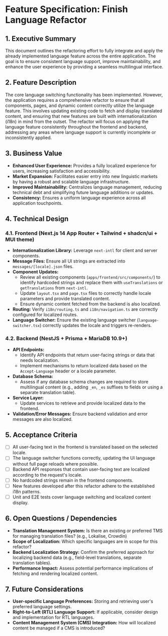 # Feature Specification: Finish Language Refactor

## 1. Executive Summary

This document outlines the refactoring effort to fully integrate and apply the already implemented language feature across the entire application. The goal is to ensure consistent language support, improve maintainability, and enhance the user experience by providing a seamless multilingual interface.

## 2. Feature Description

The core language switching functionality has been implemented. However, the application requires a comprehensive refactor to ensure that all components, pages, and dynamic content correctly utilize the language feature. This involves updating existing code to fetch and display translated content, and ensuring that new features are built with internationalization (i18n) in mind from the outset. The refactor will focus on applying the language feature consistently throughout the frontend and backend, addressing any areas where language support is currently incomplete or inconsistently applied.

## 3. Business Value

- **Enhanced User Experience:** Provides a fully localized experience for users, increasing satisfaction and accessibility.
- **Market Expansion:** Facilitates easier entry into new linguistic markets by having a robust and scalable language infrastructure.
- **Improved Maintainability:** Centralizes language management, reducing technical debt and simplifying future language additions or updates.
- **Consistency:** Ensures a uniform language experience across all application touchpoints.

## 4. Technical Design

### 4.1. Frontend (Next.js 14 App Router + Tailwind + shadcn/ui + MUI theme)

- **Internationalization Library:** Leverage `next-intl` for client and server components.
- **Message Files:** Ensure all UI strings are extracted into `messages/[locale].json` files.
- **Component Updates:**
    - Review all existing components (`apps/frontend/src/components/`) to identify hardcoded strings and replace them with `useTranslations` or `getTranslations` from `next-intl`.
    - Update `layout.tsx` and `page.tsx` files to correctly handle locale parameters and provide translated content.
    - Ensure dynamic content fetched from the backend is also localized.
- **Routing:** Verify `i18n/routing.ts` and `i18n/navigation.ts` are correctly configured for localized routes.
- **Language Switcher:** Ensure the existing language switcher (`language-switcher.tsx`) correctly updates the locale and triggers re-renders.

### 4.2. Backend (NestJS + Prisma + MariaDB 10.9+)

- **API Endpoints:**
    - Identify API endpoints that return user-facing strings or data that needs localization.
    - Implement mechanisms to return localized data based on the `Accept-Language` header or a locale parameter.
- **Database Schema:**
    - Assess if any database schema changes are required to store multilingual content (e.g., adding `_en`, `_es` suffixes to fields or using a separate translation table).
- **Service Layer:**
    - Update services to retrieve and provide localized data to the frontend.
- **Validation/Error Messages:** Ensure backend validation and error messages are also localized.

## 5. Acceptance Criteria

- [ ] All user-facing text in the frontend is translated based on the selected locale.
- [ ] The language switcher functions correctly, updating the UI language without full page reloads where possible.
- [ ] Backend API responses that contain user-facing text are localized according to the request's locale.
- [ ] No hardcoded strings remain in the frontend components.
- [ ] New features developed after this refactor adhere to the established i18n patterns.
- [ ] Unit and E2E tests cover language switching and localized content display.

## 6. Open Questions / Dependencies

- **Translation Management System:** Is there an existing or preferred TMS for managing translation files? (e.g., Lokalise, Crowdin)
- **Scope of Localization:** Which specific languages are in scope for this refactor?
- **Backend Localization Strategy:** Confirm the preferred approach for localizing backend data (e.g., field-level translations, separate translation tables).
- **Performance Impact:** Assess potential performance implications of fetching and rendering localized content.

## 7. Future Considerations

- **User-specific Language Preferences:** Storing and retrieving user's preferred language settings.
- **Right-to-Left (RTL) Language Support:** If applicable, consider design and implementation for RTL languages.
- **Content Management System (CMS) Integration:** How will localized content be managed if a CMS is introduced?
